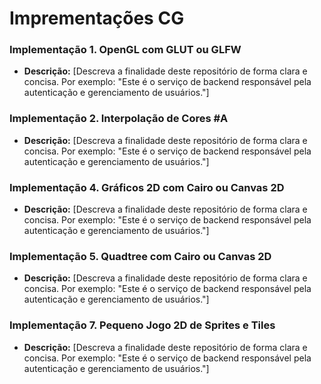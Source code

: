 # Imprementações CG

### Implementação 1. OpenGL com GLUT ou GLFW

* **Descrição:** [Descreva a finalidade deste repositório de forma clara e concisa. Por exemplo: "Este é o serviço de backend responsável pela autenticação e gerenciamento de usuários."]
  

### Implementação 2. Interpolação de Cores #A

* **Descrição:** [Descreva a finalidade deste repositório de forma clara e concisa. Por exemplo: "Este é o serviço de backend responsável pela autenticação e gerenciamento de usuários."]


### Implementação 4. Gráficos 2D com Cairo ou Canvas 2D

* **Descrição:** [Descreva a finalidade deste repositório de forma clara e concisa. Por exemplo: "Este é o serviço de backend responsável pela autenticação e gerenciamento de usuários."]


### Implementação 5. Quadtree com Cairo ou Canvas 2D

* **Descrição:** [Descreva a finalidade deste repositório de forma clara e concisa. Por exemplo: "Este é o serviço de backend responsável pela autenticação e gerenciamento de usuários."]


### Implementação 7. Pequeno Jogo 2D de Sprites e Tiles

* **Descrição:** [Descreva a finalidade deste repositório de forma clara e concisa. Por exemplo: "Este é o serviço de backend responsável pela autenticação e gerenciamento de usuários."]

